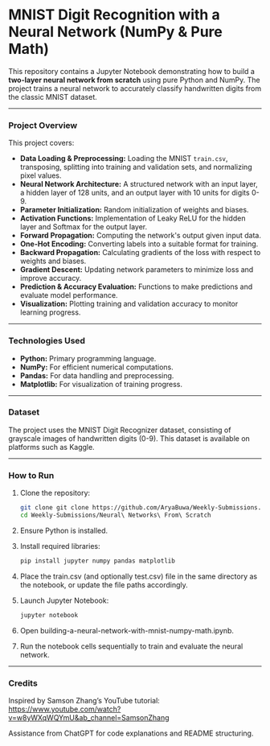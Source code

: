 # MNIST Digit Recognition with a Neural Network (NumPy & Pure Math)

This repository contains a Jupyter Notebook demonstrating how to build a **two-layer neural network from scratch** using pure Python and NumPy. The project trains a neural network to accurately classify handwritten digits from the classic MNIST dataset.

---

### Project Overview

This project covers:

- **Data Loading & Preprocessing:** Loading the MNIST `train.csv`, transposing, splitting into training and validation sets, and normalizing pixel values.
- **Neural Network Architecture:** A structured network with an input layer, a hidden layer of 128 units, and an output layer with 10 units for digits 0-9.
- **Parameter Initialization:** Random initialization of weights and biases.
- **Activation Functions:** Implementation of Leaky ReLU for the hidden layer and Softmax for the output layer.
- **Forward Propagation:** Computing the network's output given input data.
- **One-Hot Encoding:** Converting labels into a suitable format for training.
- **Backward Propagation:** Calculating gradients of the loss with respect to weights and biases.
- **Gradient Descent:** Updating network parameters to minimize loss and improve accuracy.
- **Prediction & Accuracy Evaluation:** Functions to make predictions and evaluate model performance.
- **Visualization:** Plotting training and validation accuracy to monitor learning progress.

---

### Technologies Used

- **Python:** Primary programming language.
- **NumPy:** For efficient numerical computations.
- **Pandas:** For data handling and preprocessing.
- **Matplotlib:** For visualization of training progress.

---

### Dataset

The project uses the MNIST Digit Recognizer dataset, consisting of grayscale images of handwritten digits (0-9). This dataset is available on platforms such as Kaggle.

---

### How to Run

1. Clone the repository:

   ```bash
   git clone git clone https://github.com/AryaBuwa/Weekly-Submissions.git
   cd Weekly-Submissions/Neural\ Networks\ From\ Scratch

2. Ensure Python is installed.

3. Install required libraries:

    ```bash
    pip install jupyter numpy pandas matplotlib

4. Place the train.csv (and optionally test.csv) file in the same directory as the notebook, or update the file paths accordingly.

5. Launch Jupyter Notebook: 
    
    ```bash
    jupyter notebook

6. Open building-a-neural-network-with-mnist-numpy-math.ipynb.

7. Run the notebook cells sequentially to train and evaluate the neural network.

---

### Credits

Inspired by Samson Zhang’s YouTube tutorial: https://www.youtube.com/watch?v=w8yWXqWQYmU&ab_channel=SamsonZhang

Assistance from ChatGPT for code explanations and README structuring.